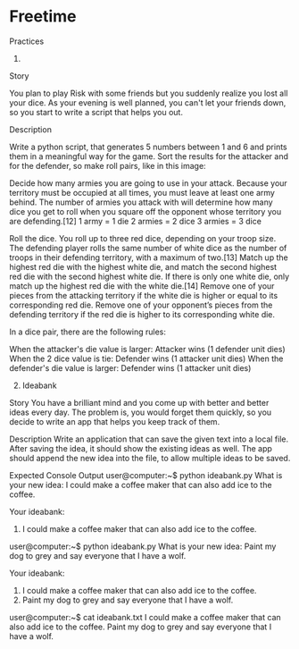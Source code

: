 # Freetime
Practices

1)

Story

You plan to play Risk with some friends but you suddenly realize you lost all your dice. As your evening is well planned, you can't let your friends down, so you start to write a script that helps you out.

Description

Write a python script, that generates 5 numbers between 1 and 6 and prints them in a meaningful way for the game. Sort the results for the attacker and for the defender, so make roll pairs, like in this image:



Decide how many armies you are going to use in your attack. Because your territory must be occupied at all times, you must leave at least one army behind. The number of armies you attack with will determine how many dice you get to roll when you square off the opponent whose territory you are defending.[12]
1 army = 1 die
2 armies = 2 dice
3 armies = 3 dice

Roll the dice. You roll up to three red dice, depending on your troop size. The defending player rolls the same number of white dice as the number of troops in their defending territory, with a maximum of two.[13]
Match up the highest red die with the highest white die, and match the second highest red die with the second highest white die. If there is only one white die, only match up the highest red die with the white die.[14]
Remove one of your pieces from the attacking territory if the white die is higher or equal to its corresponding red die.
Remove one of your opponent’s pieces from the defending territory if the red die is higher to its corresponding white die.


In a dice pair, there are the following rules:

When the attacker's die value is larger: Attacker wins (1 defender unit dies)
When the 2 dice value is tie: Defender wins (1 attacker unit dies)
When the defender's die value is larger: Defender wins (1 attacker unit dies)



2) Ideabank


Story
You have a brilliant mind and you come up with better and better ideas every day. The problem is, you would forget them quickly, so you decide to write an app that helps you keep track of them.

Description
Write an application that can save the given text into a local file. After saving the idea, it should show the existing ideas as well. The app should append the new idea into the file, to allow multiple ideas to be saved.

Expected Console Output
user@computer:~$ python ideabank.py
What is your new idea: I could make a coffee maker that can also add ice to the coffee.

Your ideabank:
1. I could make a coffee maker that can also add ice to the coffee.

user@computer:~$ python ideabank.py
What is your new idea: Paint my dog to grey and say everyone that I have a wolf.

Your ideabank:
1. I could make a coffee maker that can also add ice to the coffee.
2. Paint my dog to grey and say everyone that I have a wolf.

user@computer:~$ cat ideabank.txt
I could make a coffee maker that can also add ice to the coffee.
Paint my dog to grey and say everyone that I have a wolf.